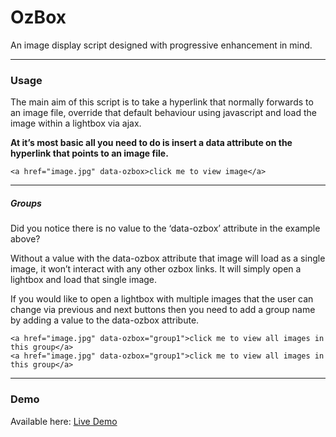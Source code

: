 # OzBox
An image display script designed with progressive enhancement in mind.

***
### Usage
The main aim of this script is to take a hyperlink that normally forwards to an image file, override that default behaviour using javascript and load the image within a lightbox via ajax.

**At it’s most basic all you need to do is insert a data attribute on the hyperlink that points to an image file.**

```
<a href="image.jpg" data-ozbox>click me to view image</a>
```

***
##### Groups
Did you notice there is no value to the ‘data-ozbox’ attribute in the example above?

Without a value with the data-ozbox attribute that image will load as a single image, it won’t interact with any other ozbox links. It will simply open a lightbox and load that single image.

If you would like to open a lightbox with multiple images that the user can change via previous and next buttons then you need to add a group name by adding a value to the data-ozbox attribute.

```
<a href="image.jpg" data-ozbox="group1">click me to view all images in this group</a>
<a href="image.jpg" data-ozbox="group1">click me to view all images in this group</a>
```

***
### Demo
Available here: [Live Demo](https://ozpital.com/plugin/ozbox)
